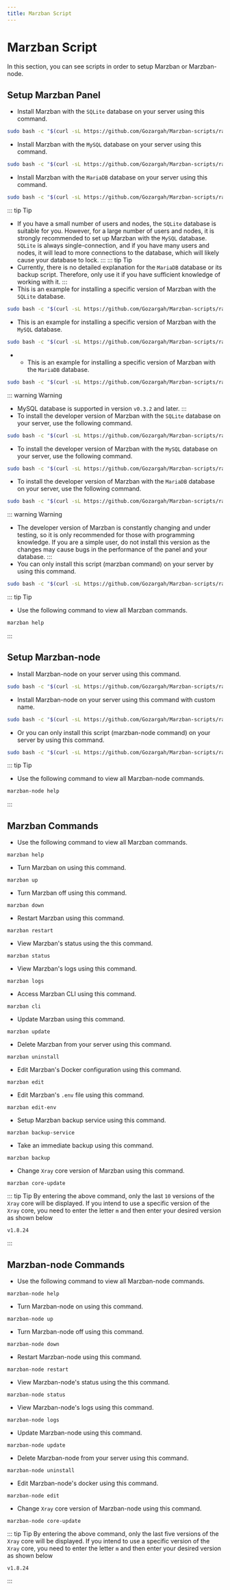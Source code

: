 ```yaml
---
title: Marzban Script
---
```


# Marzban Script 

In this section, you can see scripts in order to setup Marzban or Marzban-node.

## Setup Marzban Panel  

- Install Marzban with the `SQLite` database on your server using this command.
```bash
sudo bash -c "$(curl -sL https://github.com/Gozargah/Marzban-scripts/raw/master/marzban.sh)" @ install
```
- Install Marzban with the `MySQL` database on your server using this command.
```bash
sudo bash -c "$(curl -sL https://github.com/Gozargah/Marzban-scripts/raw/master/marzban.sh)" @ install --database mysql
```
- Install Marzban with the `MariaDB` database on your server using this command.
```bash
sudo bash -c "$(curl -sL https://github.com/Gozargah/Marzban-scripts/raw/master/marzban.sh)" @ install --database mariadb
```
::: tip Tip
- If you have a small number of users and nodes, the `SQLite` database is suitable for you. However, for a large number of users and nodes, it is strongly recommended to set up Marzban with the `MySQL` database. `SQLite` is always single-connection, and if you have many users and nodes, it will lead to more connections to the database, which will likely cause your database to lock.
:::
::: tip Tip
- Currently, there is no detailed explanation for the `MariaDB` database or its backup script. Therefore, only use it if you have sufficient knowledge of working with it.
:::
- This is an example for installing a specific version of Marzban with the `SQLite` database.
```bash
sudo bash -c "$(curl -sL https://github.com/Gozargah/Marzban-scripts/raw/master/marzban.sh)" @ install v0.5.2
```
- This is an example for installing a specific version of Marzban with the `MySQL` database.
```bash
sudo bash -c "$(curl -sL https://github.com/Gozargah/Marzban-scripts/raw/master/marzban.sh)" @ install --database mysql --version v0.5.2
```
- - This is an example for installing a specific version of Marzban with the `MariaDB` database.
```bash
sudo bash -c "$(curl -sL https://github.com/Gozargah/Marzban-scripts/raw/master/marzban.sh)" @ install --database mariadb --version v0.5.2
```
::: warning Warning
- MySQL database is supported in version `v0.3.2` and later.
:::
- To install the developer version of Marzban with the `SQLite` database on your server, use the following command.
```bash
sudo bash -c "$(curl -sL https://github.com/Gozargah/Marzban-scripts/raw/master/marzban.sh)" @ install --dev
```
- To install the developer version of Marzban with the `MySQL` database on your server, use the following command.
```bash
sudo bash -c "$(curl -sL https://github.com/Gozargah/Marzban-scripts/raw/master/marzban.sh)" @ install --database mysql --dev
```
- To install the developer version of Marzban with the `MariaDB` database on your server, use the following command.
```bash
sudo bash -c "$(curl -sL https://github.com/Gozargah/Marzban-scripts/raw/master/marzban.sh)" @ install --database mariadb --dev
```
::: warning Warning
- The developer version of Marzban is constantly changing and under testing, so it is only recommended for those with programming knowledge. If you are a simple user, do not install this version as the changes may cause bugs in the performance of the panel and your database.
:::
- You can only install this script (marzban command) on your server by using this command.
```bash
sudo bash -c "$(curl -sL https://github.com/Gozargah/Marzban-scripts/raw/master/marzban.sh)" @ install-script
```
::: tip Tip
- Use the following command to view all Marzban commands.
```bash
marzban help
```
:::

## Setup Marzban-node 

- Install Marzban-node on your server using this command.
```bash
sudo bash -c "$(curl -sL https://github.com/Gozargah/Marzban-scripts/raw/master/marzban-node.sh)" @ install
```
- Install Marzban-node on your server using this command with custom name.
```bash
sudo bash -c "$(curl -sL https://github.com/Gozargah/Marzban-scripts/raw/master/marzban-node.sh)" @ install --name marzban-node2
```
- Or you can only install this script (marzban-node command) on your server by using this command.
```bash
sudo bash -c "$(curl -sL https://github.com/Gozargah/Marzban-scripts/raw/master/marzban-node.sh)" @ install-script
```
::: tip Tip
- Use the following command to view all Marzban-node commands.
```bash
marzban-node help
```
:::

## Marzban Commands 

- Use the following command to view all Marzban commands.
```
marzban help
```
- Turn Marzban on using this command.
```
marzban up
```
- Turn Marzban off using this command.
```
marzban down 
```
- Restart Marzban using this command.
```
marzban restart 
```
- View Marzban's status using the this command.
```
marzban status 
```
- View Marzban's logs using this command.
```
marzban logs 
```
- Access Marzban CLI using this command.
```
marzban cli 
```
- Update Marzban using this command.
```
marzban update 
```
- Delete Marzban from your server using this command.
```
marzban uninstall 
```
- Edit Marzban's Docker configuration using this command.
```
marzban edit 
```
- Edit Marzban's `.env` file using this command.
```
marzban edit-env
```
- Setup Marzban backup service using this command.
```
marzban backup-service
```
- Take an immediate backup using this command.
```
marzban backup
```
- Change `Xray` core version of Marzban using this command.
```
marzban core-update 
```
::: tip Tip
By entering the above command, only the last `10` versions of the `Xray` core will be displayed. If you intend to use a specific version of the `Xray` core, you need to enter the letter `m` and then enter your desired version as shown below
```
v1.8.24
```
:::

## Marzban-node Commands 

- Use the following command to view all Marzban-node commands.
```
marzban-node help 
```
- Turn Marzban-node on using this command.
```
marzban-node up 
```
- Turn Marzban-node off using this command.
```
marzban-node down 
```
- Restart Marzban-node using this command.
```
marzban-node restart 
```
- View Marzban-node's status using the this command.
```
marzban-node status 
```
- View Marzban-node's logs using this command.
```
marzban-node logs 
```
- Update Marzban-node using this command.
```
marzban-node update 
```
- Delete Marzban-node from your server using this command.
```
marzban-node uninstall 
```
- Edit Marzban-node's docker using this command.
```
marzban-node edit 
```
- Change `Xray` core version of Marzban-node using this command.
```
marzban-node core-update 
```
::: tip Tip
By entering the above command, only the last five versions of the `Xray` core will be displayed. If you intend to use a specific version of the `Xray` core, you need to enter the letter `m` and then enter your desired version as shown below
```
v1.8.24
```
:::
